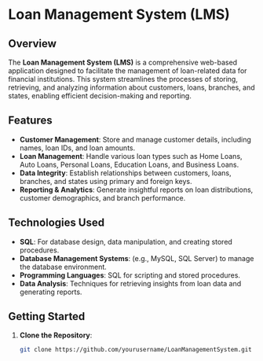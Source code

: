 # Loan Management System (LMS)

## Overview
The **Loan Management System (LMS)** is a comprehensive web-based application designed to facilitate the management of loan-related data for financial institutions. This system streamlines the processes of storing, retrieving, and analyzing information about customers, loans, branches, and states, enabling efficient decision-making and reporting.

## Features
- **Customer Management**: Store and manage customer details, including names, loan IDs, and loan amounts.
- **Loan Management**: Handle various loan types such as Home Loans, Auto Loans, Personal Loans, Education Loans, and Business Loans.
- **Data Integrity**: Establish relationships between customers, loans, branches, and states using primary and foreign keys.
- **Reporting & Analytics**: Generate insightful reports on loan distributions, customer demographics, and branch performance.

## Technologies Used
- **SQL**: For database design, data manipulation, and creating stored procedures.
- **Database Management Systems**: (e.g., MySQL, SQL Server) to manage the database environment.
- **Programming Languages**: SQL for scripting and stored procedures.
- **Data Analysis**: Techniques for retrieving insights from loan data and generating reports.

## Getting Started
1. **Clone the Repository**:
   ```bash
   git clone https://github.com/yourusername/LoanManagementSystem.git
